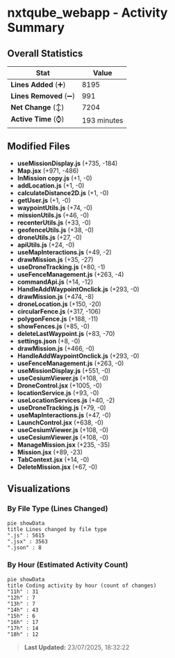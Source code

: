 # nxtqube_webapp - Activity Summary 

## Overall Statistics

| Stat                   | Value                                                             |
| ---------------------- | ----------------------------------------------------------------- |
| **Lines Added** (➕)   | 8195                                          |
| **Lines Removed** (➖) | 991                                        |
| **Net Change** (↕)    | 7204                |
| **Active Time** (⌚)   | 193 minutes |


## Modified Files
- **useMissionDisplay.js** (+735, -184)
- **Map.jsx** (+971, -486)
- **InMission copy.js** (+1, -0)
- **addLocation.js** (+1, -0)
- **calculateDistance2D.js** (+1, -0)
- **getUser.js** (+1, -0)
- **waypointUtils.js** (+74, -0)
- **missionUtils.js** (+46, -0)
- **recenterUtils.js** (+33, -0)
- **geofenceUtils.js** (+38, -0)
- **droneUtils.js** (+27, -0)
- **apiUtils.js** (+24, -0)
- **useMapInteractions.js** (+49, -2)
- **drawMission.js** (+35, -27)
- **useDroneTracking.js** (+80, -1)
- **useFenceManagement.js** (+263, -4)
- **commandApi.js** (+14, -12)
- **HandleAddWaypointOnclick.js** (+293, -0)
- **drawMission.js** (+474, -8)
- **droneLocation.js** (+150, -20)
- **circularFence.js** (+317, -106)
- **polygonFence.js** (+188, -11)
- **showFences.js** (+85, -0)
- **deleteLastWaypoint.js** (+83, -70)
- **settings.json** (+8, -0)
- **drawMission.js** (+466, -0)
- **HandleAddWaypointOnclick.js** (+293, -0)
- **useFenceManagement.js** (+263, -0)
- **useMissionDisplay.js** (+551, -0)
- **useCesiumViewer.js** (+108, -0)
- **DroneControl.jsx** (+1005, -0)
- **locationService.js** (+93, -0)
- **useLocationServices.js** (+40, -2)
- **useDroneTracking.js** (+79, -0)
- **useMapInteractions.js** (+47, -0)
- **LaunchControl.jsx** (+638, -0)
- **useCesiumViewer.js** (+108, -0)
- **useCesiumViewer.js** (+108, -0)
- **ManageMission.jsx** (+235, -35)
- **Mission.jsx** (+89, -23)
- **TabContext.jsx** (+14, -0)
- **DeleteMission.jsx** (+67, -0)

## Visualizations

### By File Type (Lines Changed)

```mermaid
pie showData
title Lines changed by file type
".js" : 5615
".jsx" : 3563
".json" : 8
```

### By Hour (Estimated Activity Count)

```mermaid
pie showData
title Coding activity by hour (count of changes)
"11h" : 31
"12h" : 7
"13h" : 7
"14h" : 43
"15h" : 6
"16h" : 17
"17h" : 14
"18h" : 12
```


> **Last Updated:** 23/07/2025, 18:32:22